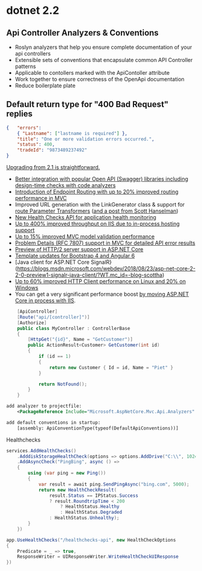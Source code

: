 # dotnet 2.2

## Api Controller Analyzers & Conventions
- Roslyn analyzers that help you ensure complete documentation of your api controllers
- Extensible sets of conventions that encapsulate common API Controller patterns
- Applicable to contollers marked with the ApiContoller attribute
- Work together to ensure correctness of the OpenApi documentation
- Reduce boilerplate plate

## Default return type for "400 Bad Request" replies
```json
{	"errors": 
	{ "Lastname": ["lastname is required"] },
	"title": "One or more validation errors occurred.",
	"status": 400,
	"tradeId": "9873489237492"
}
```

[Upgrading from 2.1 is straightforward.](https://docs.microsoft.com/en-us/aspnet/core/migration/21-to-22?view=aspnetcore-2.2&tabs=visual-studio&WT.mc_id=-blog-scottha)

- [Better integration with popular Open API (Swagger) libraries including design-time checks with code analyzers](https://blogs.msdn.microsoft.com/webdev/2018/08/23/asp-net-core-2-20-preview1-open-api-analyzers-conventions/?WT.mc_id=-blog-scottha)
- [Introduction of Endpoint Routing with up to 20% improved routing performance in MVC](https://blogs.msdn.microsoft.com/webdev/2018/08/27/asp-net-core-2-2-0-preview1-endpoint-routing/?WT.mc_id=-blog-scottha)
- Improved URL generation with the LinkGenerator class & support for [route Parameter Transformers](https://blogs.msdn.microsoft.com/webdev/2018/10/17/asp-net-core-2-2-0-preview3-now-available?WT.mc_id=-blog-scottha) ([and a post from Scott Hanselman](https://www.hanselman.com/blog/ASPNETCore22ParameterTransformersForCleanURLGenerationAndSlugsInRazorPagesOrMVC.aspx))
- [New Health Checks API for application health monitoring](https://blogs.msdn.microsoft.com/webdev/2018/08/22/asp-net-core-2-2-0-preview1-healthcheck/?WT.mc_id=-blog-scottha)
- [Up to 400% improved throughput on IIS due to in-process hosting support](https://blogs.msdn.microsoft.com/webdev/2018/09/12/asp-net-core-2-2-0-preview2-now-available/?WT.mc_id=-blog-scottha)
- [Up to 15% improved MVC model validation performance](https://blogs.msdn.microsoft.com/webdev/2018/10/17/asp-net-core-2-2-0-preview3-now-available?WT.mc_id=-blog-scottha)
- [Problem Details (RFC 7807) support in MVC for detailed API error results](https://blogs.msdn.microsoft.com/webdev/2018/09/12/asp-net-core-2-2-0-preview2-now-available/?WT.mc_id=-blog-scottha)
- [Preview of HTTP/2 server support in ASP.NET Core](https://blogs.msdn.microsoft.com/webdev/2018/08/22/asp-net-core-2-2-0-preview1-http-2-in-kestrel/?WT.mc_id=-blog-scottha)
- [Template updates for Bootstrap 4 and Angular 6](https://blogs.msdn.microsoft.com/webdev/2018/09/12/asp-net-core-2-2-0-preview2-now-available/?WT.mc_id=-blog-scottha)
- [Java client for ASP.NET Core SignalR}(https://blogs.msdn.microsoft.com/webdev/2018/08/23/asp-net-core-2-2-0-preview1-signalr-java-client/?WT.mc_id=-blog-scottha)
- [Up to 60% improved HTTP Client performance on Linux and 20% on Windows](https://blogs.msdn.microsoft.com/webdev/2018/10/17/asp-net-core-2-2-0-preview3-now-available/?WT.mc_id=-blog-scottha)
- You can get a very significant performance boost [by moving ASP.NET Core in process with IIS](https://docs.microsoft.com/en-us/aspnet/core/fundamentals/servers/aspnet-core-module?view=aspnetcore-2.2&WT.mc_id=-blog-scottha#in-process-hosting-model).

```csharp
	[ApiController]
	[Route("api/[controller]")]
	[Authorize]
	public class MyController : ControllerBase
	{
		[HttpGet("{id}", Name = "GetCustomer")]
		public ActionResult<Customer> GetCustomer(int id)
		{
			if (id == 1)
			{
				return new Customer { Id = id, Name = "Piet" }
			}

			return NotFound();
		}
	}

```
```xml
add analyzer to projectfile:
	<PackageReference Include="Microsoft.AspNetCore.Mvc.Api.Analyzers" Version="2.2.0" PrivateAssets="All" />

add default conventions in startup:
	[assembly: ApiConventionType(typeof(DefaultApiConventions))]
```

  Healthchecks
```csharp
services.AddHealthChecks()
	.AdddiskStorageHealthCheck(options => options.AddDrive("C:\\", 1024L * 32L), "DiskSpace")
	.AddAsyncCheck("PingBing", async () =>
	{
		using (var ping = new Ping())
		{
			var result = await ping.SendPingAsync("bing.com", 5000);
			return new HealthCheckResult(
				result.Status == IPStatus.Success
				? result.RoundtripTime < 200
					? HealthStatus.Healthy
					: HealthStatus.Degraded
				: HealthStatus.Unhealthy);
		}
	})

app.UseHealthChecks("/healthchecks-api", new HealthCheckOptions
{
	Predicate = _ => true,
	ResponseWriter = UIResponseWriter.WriteHealthCheckUIResponse
})
```